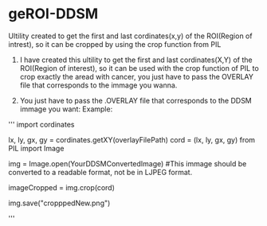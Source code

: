 # geROI-DDSM
Ultility created to get the first and last cordinates(x,y) of the ROI(Region of intrest), so it can be cropped by using the crop function from PIL 

1. I have created this ultility to get the first and last cordinates(X,Y) of the ROI(Region of interest), so it can be used with the crop function of PIL to crop exactly the aread with cancer, you just have to pass the OVERLAY file that corresponds to the immage you wanna.

2. You just have to pass the .OVERLAY file that corresponds to the DDSM immage you want:
Example:
  
  '''
  import cordinates

  lx, ly, gx, gy = cordinates.getXY(overlayFilePath)
  cord = (lx, ly, gx, gy)
  from PIL import Image
  
  img = Image.open(YourDDSMConvertedImage) #This immage should be converted to a readable format, not be in LJPEG format.
  
  imageCropped = img.crop(cord)
  
  img.save("cropppedNew.png")
  
  '''

